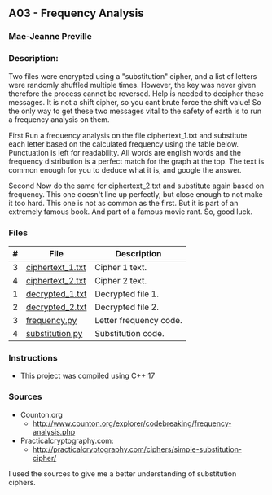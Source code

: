 ## A03 - Frequency Analysis
### Mae-Jeanne Preville 
### Description:

Two files were encrypted using a "substitution" cipher, and a list of letters were randomly shuffled multiple times. However, the key was never given therefore the process cannot be reversed. Help is needed to decipher these messages. It is not a shift cipher, so you cant brute force the shift value! So the only way to get these two messages vital to the safety of earth is to run a frequency analysis on them. 

First
Run a frequency analysis on the file ciphertext_1.txt and substitute each letter based on the calculated frequency using the table below. Punctuation is left for readability. All words are english words and the frequency distribution is a perfect match for the graph at the top. The text is common enough for you to deduce what it is, and google the answer.

Second
Now do the same for ciphertext_2.txt and substitute again based on frequency. This one doesn't line up perfectly, but close enough to not make it too hard. This one is not as common as the first. But it is part of an extremely famous book. And part of a famous movie rant. So, good luck.

### Files

|   #   | File                       | Description                                                |
| :---: | -------------------------- | ---------------------------------------------------------- |
|   3   | [ciphertext_1.txt](./ciphertext_1.txt)   | Cipher 1 text.                               |
|   4   | [ciphertext_2.txt](./ciphertext_2.txt)   | Cipher 2 text.                               |
|   1   | [decrypted_1.txt](./decrypted_1.txt)     | Decrypted file 1.                            |
|   2   | [decrypted_2.txt](./decrypted_2.txt)     | Decrypted file 2.                            |
|   3   | [frequency.py](./frequency.py)           | Letter frequency code.                       |
|   4   | [substitution.py](./substitution.py)     | Substitution code.                           |


### Instructions

- This project was compiled using C++ 17

### Sources

- Counton.org
  - http://www.counton.org/explorer/codebreaking/frequency-analysis.php
- Practicalcryptography.com: 
  - http://practicalcryptography.com/ciphers/simple-substitution-cipher/

I used the sources to give me a better understanding of substitution ciphers.
